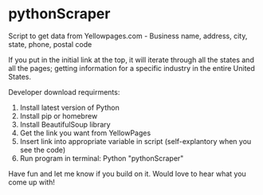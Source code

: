 # pythonScraper
Script to get data from Yellowpages.com - Business name, address, city, state, phone, postal code 

If you put in the initial link at the top, it will iterate through all the states and all the pages; getting information for a specific industry in the entire United States.


Developer download requirments:

1) Install latest version of Python
2) Install pip or homebrew
3) Install BeautifulSoup library
4) Get the link you want from YellowPages
5) Insert link into appropriate variable in script (self-explantory when you see the code)
6) Run program in terminal: Python "pythonScraper"

Have fun and let me know if you build on it. Would love to hear what you come up with!

